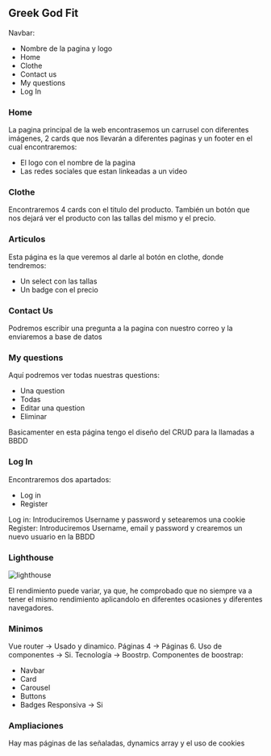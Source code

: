 ## Greek God Fit

Navbar:

- Nombre de la pagina y logo
- Home
- Clothe
- Contact us
- My questions
- Log In

### Home
 La pagina principal de la web encontrasemos un carrusel con diferentes imágenes, 2 cards que nos llevarán a diferentes paginas y un footer en el cual encontraremos:
 - El logo con el nombre de la pagina
 - Las redes sociales que estan linkeadas a un video

### Clothe
Encontraremos 4 cards con el titulo del producto. También un botón que nos dejará ver el producto con las tallas del mismo y el precio.

### Articulos
Esta página es la que veremos al darle al botón en clothe, donde tendremos:
  - Un select con las tallas
  - Un badge con el precio

### Contact Us 
Podremos escribir una pregunta a la pagina con nuestro correo y la enviaremos a base de datos

### My questions
Aquí podremos ver todas nuestras questions:
- Una question
- Todas
- Editar una question
- Eliminar

Basicamenter en esta página tengo el diseño del CRUD para la llamadas a BBDD

### Log In
Encontraremos dos apartados:
- Log in
- Register

Log in:
Introduciremos Username y password y setearemos una cookie
Register:
Introduciremos Username, email y password y crearemos un nuevo usuario en la BBDD

### Lighthouse
![lighthouse](https://user-images.githubusercontent.com/91564617/219974806-f1f9d77a-8c58-48ce-869a-ea443869547d.png)

El rendimiento puede variar, ya que, he comprobado que no siempre va a tener el mismo rendimiento aplicandolo en diferentes ocasiones y diferentes navegadores.

### Minimos
Vue router -> Usado y dinamico.
Páginas 4 -> Páginas 6.
Uso de componentes -> Si.
Tecnología -> Boostrp.
Componentes de boostrap:
- Navbar
- Card
- Carousel
- Buttons
- Badges
Responsiva -> Si

### Ampliaciones

Hay mas páginas de las señaladas, dynamics array y el uso de cookies


 

